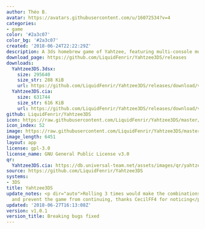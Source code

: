 ```yaml
---
author: Théo B.
avatar: https://avatars.githubusercontent.com/u/16072534?v=4
categories:
- game
color: '#2a3c07'
color_bg: '#2a3c07'
created: '2018-06-24T22:22:29Z'
description: A 3ds homebrew game of Yahtzee, featuring multi-console multiplayer
download_page: https://github.com/LiquidFenrir/Yahtzee3DS/releases
downloads:
  Yahtzee3DS.3dsx:
    size: 295640
    size_str: 288 KiB
    url: https://github.com/LiquidFenrir/Yahtzee3DS/releases/download/v1.0.1/Yahtzee3DS.3dsx
  Yahtzee3DS.cia:
    size: 631744
    size_str: 616 KiB
    url: https://github.com/LiquidFenrir/Yahtzee3DS/releases/download/v1.0.1/Yahtzee3DS.cia
github: LiquidFenrir/Yahtzee3DS
icon: https://raw.githubusercontent.com/LiquidFenrir/Yahtzee3DS/master/icon.png
icon_index: 52
image: https://raw.githubusercontent.com/LiquidFenrir/Yahtzee3DS/master/sprites/banner.png
image_length: 6451
layout: app
license: gpl-3.0
license_name: GNU General Public License v3.0
qr:
  Yahtzee3DS.cia: https://db.universal-team.net/assets/images/qr/yahtzee3ds-cia.png
source: https://github.com/LiquidFenrir/Yahtzee3DS
systems:
- 3DS
title: Yahtzee3DS
update_notes: <p dir="auto">Rolling 3 times would make the combinations button disappear
  and prevent the game from continuing, thanks CecilFF4 for noticing</p>
updated: '2018-06-27T16:13:08Z'
version: v1.0.1
version_title: Breaking bugs fixed
---
```

